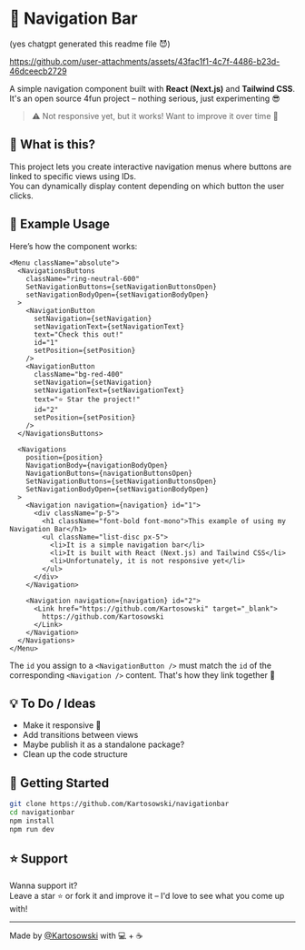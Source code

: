 # 🧭 Navigation Bar
(yes chatgpt generated this readme file 😈)

https://github.com/user-attachments/assets/43fac1f1-4c7f-4486-b23d-46dceecb2729

A simple navigation component built with **React (Next.js)** and **Tailwind CSS**.  
It's an open source 4fun project – nothing serious, just experimenting 😎

> ⚠️ Not responsive yet, but it works! Want to improve it over time 💪

## 📌 What is this?

This project lets you create interactive navigation menus where buttons are linked to specific views using IDs.  
You can dynamically display content depending on which button the user clicks.

## 🧪 Example Usage

Here’s how the component works:

```tsx
<Menu className="absolute">
  <NavigationsButtons
    className="ring-neutral-600"
    SetNavigationButtons={setNavigationButtonsOpen}
    setNavigationBodyOpen={setNavigationBodyOpen}
  >
    <NavigationButton
      setNavigation={setNavigation}
      setNavigationText={setNavigationText}
      text="Check this out!"
      id="1"
      setPosition={setPosition}
    />
    <NavigationButton
      className="bg-red-400"
      setNavigation={setNavigation}
      setNavigationText={setNavigationText}
      text="⭐ Star the project!"
      id="2"
      setPosition={setPosition}
    />
  </NavigationsButtons>

  <Navigations
    position={position}
    NavigationBody={navigationBodyOpen}
    NavigationButtons={navigationButtonsOpen}
    SetNavigationButtons={setNavigationButtonsOpen}
    SetNavigationBodyOpen={setNavigationBodyOpen}
  >
    <Navigation navigation={navigation} id="1">
      <div className="p-5">
        <h1 className="font-bold font-mono">This example of using my Navigation Bar</h1>
        <ul className="list-disc px-5">
          <li>It is a simple navigation bar</li>
          <li>It is built with React (Next.js) and Tailwind CSS</li>
          <li>Unfortunately, it is not responsive yet</li>
        </ul>
      </div>
    </Navigation>

    <Navigation navigation={navigation} id="2">
      <Link href="https://github.com/Kartosowski" target="_blank">
        https://github.com/Kartosowski
      </Link>
    </Navigation>
  </Navigations>
</Menu>
```

The `id` you assign to a `<NavigationButton />` must match the `id` of the corresponding `<Navigation />` content. That's how they link together 🔗

## 💡 To Do / Ideas

- Make it responsive 📱
- Add transitions between views
- Maybe publish it as a standalone package?
- Clean up the code structure

## 🚀 Getting Started

```bash
git clone https://github.com/Kartosowski/navigationbar
cd navigationbar
npm install
npm run dev
```

## ⭐ Support

Wanna support it?  
Leave a star ⭐ or fork it and improve it – I'd love to see what you come up with!

---

Made by [@Kartosowski](https://github.com/Kartosowski) with 💻 + ☕
